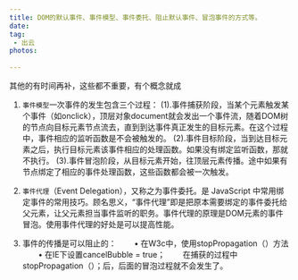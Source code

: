 ```yaml
---
title: DOM的默认事件、事件模型、事件委托、阻止默认事件、冒泡事件的方式等。
date:
tag:
 - 出云
photos:
 
---
```

<!-- 引言（简介） -->
  其他的有时间再补，这些都不重要，有个概念就成
<!--more-->

<!-- 详细内容 -->
1. `事件模型`一次事件的发生包含三个过程：
  (1).事件捕获阶段，当某个元素触发某个事件（如onclick），顶层对象document就会发出一个事件流，随着DOM树的节点向目标元素节点流去，直到到达事件真正发生的目标元素。在这个过程中，事件相应的监听函数是不会被触发的。
  (2).事件目标阶段，当到达目标元素之后，执行目标元素该事件相应的处理函数。如果没有绑定监听函数，那就不执行。
  (3).事件冒泡阶段，从目标元素开始，往顶层元素传播。途中如果有节点绑定了相应的事件处理函数，这些函数都会被一次触发。
2. `事件代理`（Event Delegation），又称之为事件委托。是 JavaScript 中常用绑定事件的常用技巧。顾名思义，“事件代理”即是把原本需要绑定的事件委托给父元素，让父元素担当事件监听的职务。事件代理的原理是DOM元素的事件冒泡。使用事件代理的好处是可以提高性能。

3. 事件的传播是可以阻止的：
　　• 在W3c中，使用stopPropagation（）方法
　　• 在IE下设置cancelBubble = true；
　　在捕获的过程中stopPropagation（）；后，后面的冒泡过程就不会发生了。
